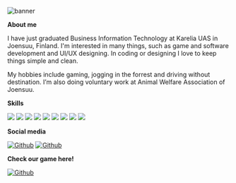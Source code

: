 ![banner](https://user-images.githubusercontent.com/70609940/208763245-a64056bc-917c-413c-88fa-78828fe93c83.png)


<b>About me</b>

I have just graduated Business Information Technology at Karelia UAS in Joensuu, Finland. I'm interested in many things, such as game and software development and UI/UX designing. In coding or designing I love to keep things simple and clean.

My hobbies include gaming, jogging in the forrest and driving without destination. I’m also doing voluntary work at Animal Welfare Association of Joensuu.


<b>Skills</b>

<img src="https://img.shields.io/badge/HTML-239120?style=for-the-badge&logo=html5&logoColor=white"> <img src="https://img.shields.io/badge/CSS-239120?&style=for-the-badge&logo=css3&logoColor=white"> <img src="https://img.shields.io/badge/PHP-777BB4?style=for-the-badge&logo=php&logoColor=white"> <img src="https://img.shields.io/badge/MySQL-00000F?style=for-the-badge&logo=mysql&logoColor=white"> <img src="https://img.shields.io/badge/JavaScript-323330?style=for-the-badge&logo=javascript&logoColor=F7DF1E"> <img src="https://img.shields.io/badge/C%23-239120?style=for-the-badge&logo=c-sharp&logoColor=white"> <img src="https://img.shields.io/badge/Unity-100000?style=for-the-badge&logo=unity&logoColor=white"> <img src="https://img.shields.io/badge/Java-ED8B00?style=for-the-badge&logo=java&logoColor=white"> <img src="https://img.shields.io/badge/Android_Studio-3DDC84?style=for-the-badge&logo=android-studio&logoColor=white"> 


<b>Social media</b>

<a href="https://www.linkedin.com/in/roosa-kontinen-31222420a/" target="_blank"><img alt="Github" src="https://img.shields.io/badge/LinkedIn-0077B5?style=for-the-badge&logo=linkedin&logoColor=white"></a>
<a href="https://www.instagram.com/rykaee/" target="_blank"><img alt="Github" src="https://img.shields.io/badge/Instagram-E4405F?style=for-the-badge&logo=instagram&logoColor=white"></a>


<b>Check our game here!</b>

<a href="https://rykae.itch.io/btl" target="_blank"><img alt="Github" src="https://img.shields.io/badge/Itch.io-FA5C5C?style=for-the-badge&logo=itch.io&logoColor=white"></a>
